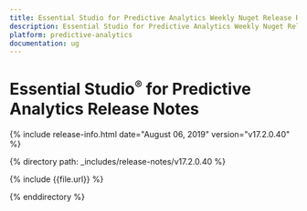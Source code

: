 ```yaml
---
title: Essential Studio for Predictive Analytics Weekly Nuget Release Release Notes  
description: Essential Studio for Predictive Analytics Weekly Nuget Release Release Notes  
platform: predictive-analytics
documentation: ug
---
```


# Essential Studio<sup style="font-size:70%">&reg;</sup> for Predictive Analytics  Release Notes  

{% include release-info.html date="August 06, 2019"  version="v17.2.0.40" %} 


{% directory path: _includes/release-notes/v17.2.0.40 %}

{% include {{file.url}} %}

{% enddirectory %}